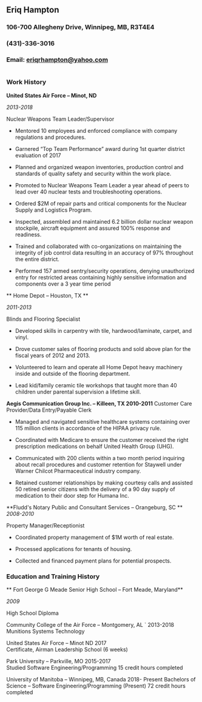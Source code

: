 
## Eriq Hampton

### 106-700 Allegheny Drive, Winnipeg, MB, R3T4E4
### (431)-336-3016
### Email: eriqrhampton@yahoo.com
#


### Work History 

 **United States Air Force – Minot, ND**

 *2013-2018* 

Nuclear Weapons Team Leader/Supervisor
* Mentored 10 employees and enforced compliance with company regulations and procedures.

*	Garnered “Top Team Performance” award during 1st quarter district evaluation of 2017

*	Planned and organized weapon inventories, production control and standards of quality safety and security within the work place.

*	Promoted to Nuclear Weapons Team Leader a year ahead of peers to lead over 40 nuclear tests and troubleshooting operations.

*	Ordered $2M of repair parts and critical components for the Nuclear Supply and Logistics Program.

*	Inspected, assembled and maintained 6.2 billion dollar nuclear weapon stockpile, aircraft equipment and assured 100% response and readiness.

*	Trained and collaborated with co-organizations on maintaining the integrity of job control data resulting in an accuracy of 97% throughout the entire district.

*	Performed 157 armed sentry/security operations, denying unauthorized entry for restricted areas containing highly sensitive information and components over a 3 year time period
 
 ** Home Depot – Houston, TX **					

*2011-2013*

Blinds and Flooring Specialist

*	Developed skills in carpentry with tile, hardwood/laminate, carpet, and vinyl.

*	Drove customer sales of flooring products and sold above plan for the fiscal years of 2012 and 2013.

*	Volunteered to learn and operate all Home Depot heavy machinery inside and outside of the flooring department.

*	Lead kid/family ceramic tile workshops that taught more than 40 children under parental supervision a lifetime skill.  



**Aegis Communication Group Inc. – Killeen, TX				2010-2011**
Customer Care Provider/Data Entry/Payable Clerk

*	Managed and navigated sensitive healthcare systems containing over 115 million clients in accordance of the HIPAA privacy rule.

*	Coordinated with Medicare to ensure the customer received the right prescription medications on behalf United Health Group (UHG).

*	Communicated with 200 clients within a two month period inquiring about recall procedures and customer retention for Staywell under Warner Chilcot Pharmaceutical industry company.

*	Retained customer relationships by making courtesy calls and assisted 50 retired senior citizens with the delivery of a 90 day supply of medication to their door step for Humana Inc.

**Fludd's Notary Public and Consultant Services – Orangeburg, SC    **                                            
*2008-2010*

Property Manager/Receptionist

*	Coordinated property management of $1M worth of real estate.

*	Processed applications for tenants of housing.

*	Collected and financed payment plans for potential prospects.


### Education and Training History

** Fort George G Meade Senior High School – Fort Meade, Maryland** 		             

*2009*

High School Diploma

Community College of the Air Force – Montgomery, AL				`	   2013-2018
Munitions Systems Technology

United States Air Force – Minot ND						                        2017	
Certificate, Airman Leadership School (6 weeks)						  

Park University – Parkville, MO									  2015-2017	         
Studied Software Engineering/Programming
15 credit hours completed

University of Manitoba – Winnipeg, MB, Canada						  2018- Present
Bachelors of Science – Software Engineering/Programming (Present)
72 credit hours completed








